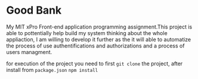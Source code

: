 # Good Bank

My MIT xPro Front-end application programming assignment.This project is able to pottentially help build my system thinking about the whole appliaction, I am willing to develop it further as the it will able to automatize the process of use authentifications and authorizations and a process of users managment.


for execution of the project you need to first `git clone` the project, after install from `package.json`  `npm install` 
